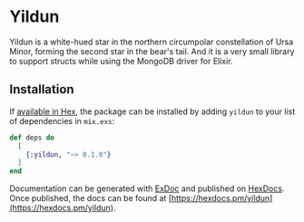 # Yildun

Yildun is a white-hued star in the northern circumpolar constellation of Ursa Minor, forming the second star in the bear's tail.
    And it is a very small library to support structs while using the MongoDB driver for Elixir.

## Installation

If [available in Hex](https://hex.pm/docs/publish), the package can be installed
by adding `yildun` to your list of dependencies in `mix.exs`:

```elixir
def deps do
  [
    {:yildun, "~> 0.1.0"}
  ]
end
```

Documentation can be generated with [ExDoc](https://github.com/elixir-lang/ex_doc)
and published on [HexDocs](https://hexdocs.pm). Once published, the docs can
be found at [https://hexdocs.pm/yildun](https://hexdocs.pm/yildun).

